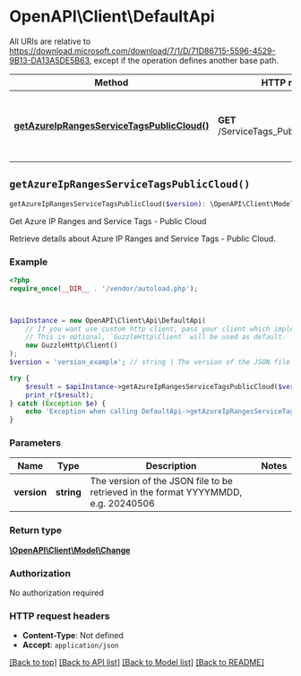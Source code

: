 # OpenAPI\Client\DefaultApi

All URIs are relative to https://download.microsoft.com/download/7/1/D/71D86715-5596-4529-9B13-DA13A5DE5B63, except if the operation defines another base path.

| Method | HTTP request | Description |
| ------------- | ------------- | ------------- |
| [**getAzureIpRangesServiceTagsPublicCloud()**](DefaultApi.md#getAzureIpRangesServiceTagsPublicCloud) | **GET** /ServiceTags_Public_{version}.json | Get Azure IP Ranges and Service Tags - Public Cloud |


## `getAzureIpRangesServiceTagsPublicCloud()`

```php
getAzureIpRangesServiceTagsPublicCloud($version): \OpenAPI\Client\Model\Change
```

Get Azure IP Ranges and Service Tags - Public Cloud

Retrieve details about Azure IP Ranges and Service Tags - Public Cloud.

### Example

```php
<?php
require_once(__DIR__ . '/vendor/autoload.php');



$apiInstance = new OpenAPI\Client\Api\DefaultApi(
    // If you want use custom http client, pass your client which implements `GuzzleHttp\ClientInterface`.
    // This is optional, `GuzzleHttp\Client` will be used as default.
    new GuzzleHttp\Client()
);
$version = 'version_example'; // string | The version of the JSON file to be retrieved in the format YYYYMMDD, e.g. 20240506

try {
    $result = $apiInstance->getAzureIpRangesServiceTagsPublicCloud($version);
    print_r($result);
} catch (Exception $e) {
    echo 'Exception when calling DefaultApi->getAzureIpRangesServiceTagsPublicCloud: ', $e->getMessage(), PHP_EOL;
}
```

### Parameters

| Name | Type | Description  | Notes |
| ------------- | ------------- | ------------- | ------------- |
| **version** | **string**| The version of the JSON file to be retrieved in the format YYYYMMDD, e.g. 20240506 | |

### Return type

[**\OpenAPI\Client\Model\Change**](../Model/Change.md)

### Authorization

No authorization required

### HTTP request headers

- **Content-Type**: Not defined
- **Accept**: `application/json`

[[Back to top]](#) [[Back to API list]](../../README.md#endpoints)
[[Back to Model list]](../../README.md#models)
[[Back to README]](../../README.md)
